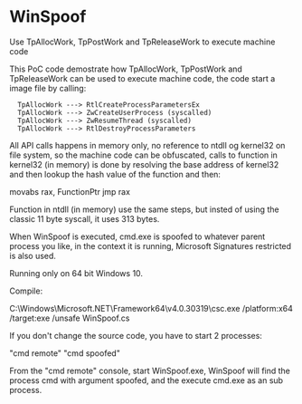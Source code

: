 # WinSpoof
Use TpAllocWork, TpPostWork and TpReleaseWork to execute machine code

This PoC code demostrate how TpAllocWork, TpPostWork and TpReleaseWork can be used to execute machine code, the code start a image file
by calling: 

```
  TpAllocWork ---> RtlCreateProcessParametersEx
  TpAllocWork ---> ZwCreateUserProcess (syscalled)
  TpAllocWork ---> ZwResumeThread (syscalled)
  TpAllocWork ---> RtlDestroyProcessParameters
```  
  
All API calls happens in memory only, no reference to ntdll og kernel32 on file system, so the machine code can be obfuscated, calls to 
function in kernel32 (in memory) is done by resolving the base address of kernel32 and then lookup the hash value of the function and then:

  movabs rax, FunctionPtr
  jmp rax
  
Function in ntdll (in memory) use the same steps, but insted of using the classic 11 byte syscall, it uses 313 bytes.

When WinSpoof is executed, cmd.exe is spoofed to whatever parent process you like, in the context it is running, Microsoft Signatures restricted
is also used.

Running only on 64 bit Windows 10.

Compile:

C:\Windows\Microsoft.NET\Framework64\v4.0.30319\csc.exe /platform:x64 /target:exe /unsafe WinSpoof.cs

If you don't change the source code, you have to start 2 processes:

  "cmd remote"
  "cmd spoofed"
  
From the "cmd remote" console, start WinSpoof.exe, WinSpoof will find the process cmd with argument spoofed, and the execute cmd.exe as an
sub process.





